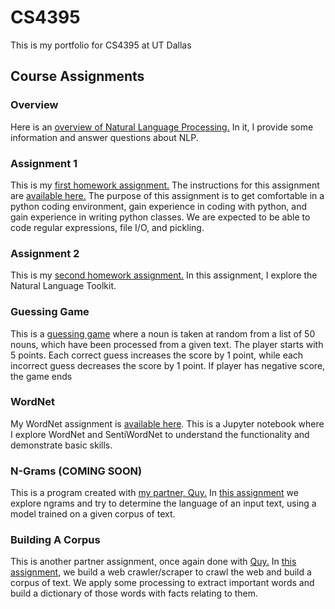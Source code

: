 # CS4395
This is my portfolio for CS4395 at UT Dallas

## Course Assignments
### Overview
Here is an [overview of Natural Language Processing.](Overview_of_NLP.pdf) In it, I provide some information and answer questions about NLP.

### Assignment 1
This is my [first homework assignment.](https://github.com/BrendenHealey/CS4395/tree/main/Homework1) The instructions for this assignment are [available here.](Homework1/HW1_Instructions.pdf) The purpose of this assignment is to get comfortable in a python coding environment, gain experience in coding with python, and gain experience in writing python classes. We are expected to be able to code regular expressions, file I/O, and pickling.

### Assignment 2
This is my [second homework assignment.](ExploringNLTK.pdf) In this assignment, I explore the Natural Language Toolkit.

### Guessing Game
This is a [guessing game](https://github.com/BrendenHealey/CS4395/tree/main/GuessingGame) where a noun is taken at random from a list of 50 nouns, which have been processed from a given text. The player starts with 5 points. Each correct guess increases the score by 1 point, while each incorrect guess decreases the score by 1 point. If player has negative score, the game ends

### WordNet
My WordNet assignment is [available here](https://github.com/BrendenHealey/CS4395/tree/main/WordNet). This is a Jupyter notebook where I explore WordNet and SentiWordNet to understand the functionality and demonstrate basic skills.

### N-Grams (COMING SOON)
This is a program created with [my partner, Quy.](https://github.com/tqyn117) In [this assignment](https://github.com/BrendenHealey/CS4395/tree/main/NGram) we explore ngrams and try to determine the language of an input text, using a model trained on a given corpus of text. 

### Building A Corpus
This is another partner assignment, once again done with [Quy.](https://github.com/tqyn117) In [this assignment](https://github.com/BrendenHealey/CS4395/tree/main/BuildCorpus), we build a web crawler/scraper to crawl the web and build a corpus of text. We apply some processing to extract important words and build a dictionary of those words with facts relating to them.
